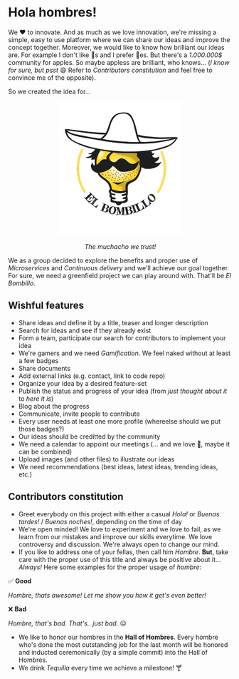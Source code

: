 # Hola hombres!

We :heart: to innovate. And as much as we love innovation, we're missing a simple, easy to use platform where we can share our ideas and improve the concept together. Moreover, we would like to know how brilliant our ideas are. For example I don't like :green_apple:s and I prefer :peach:es. But there's a _1.000.000$_ community for apples. So maybe appless are brilliant, who knows... (_I know for sure, but psst_ :smile: Refer to _Contributors constitution_ and feel free to convince me of the opposite).

So we created the idea for...

<p align="center">
  <img src="readme/elbombillo.png" height="300" width="auto"/>
</p>
<p align="center">
<i>The muchacho we trust!</i>
</p>


We as a group decided to explore the benefits and proper use of _Microservices_ and _Continuous delivery_ and we'll achieve our goal together. For sure, we need a greenfield project we can play around with. That'll be _El Bombillo_.

## Wishful features

* Share ideas and define it by a title, teaser and longer description
* Search for ideas and see if they already exist
* Form a team, participate our search for contributors to implement your idea
* We're gamers and we need _Gamification_. We feel naked without at least a few badges
* Share documents
* Add external links (e.g. contact, link to code repo)
* Organize your idea by a desired feature-set
* Publish the status and progress of your idea (from _just thought about it_ to _here it is_)
* Blog about the progress
* Communicate, invite people to contribute
* Every user needs at least one more profile (whereelse should we put those badges?)
* Our ideas should be creditted by the community
* We need a calendar to appoint our meetings (... and we love :beer:, maybe it can be combined)
* Upload images (and other files) to illustrate our ideas
* We need recommendations (best ideas, latest ideas, trending ideas, etc.)

## Contributors constitution

* Greet everybody on this project with either a casual _Hola!_ or _Buenas tardes!_ / _Buenas noches!_, depending on the time of day
* We're open minded! We love to experiment and we love to fail, as we learn from our mistakes  and improve our skills everytime. We love controversy and discussion. We're always open to change our mind.
* If you like to address one of your fellas, then call him _Hombre_. **But**, take care with the proper use of this title and always be positive about it... _Always!_ Here some examples for the proper usage of _hombre_:

:white_check_mark: **Good**  

_Hombre, thats awesome! Let me show you how it get's even better!_

:x: **Bad**

_Hombre, that's bad. That's.. just bad._ :unamused:

* We like to honor our hombres in the **Hall of Hombres**. Every hombre who's done the most outstanding job for the last month will be honored and inducted ceremonically (by a simple commit) into the Hall of Hombres.
* We drink _Tequilla_ every time we achieve a milestone! :cocktail:

